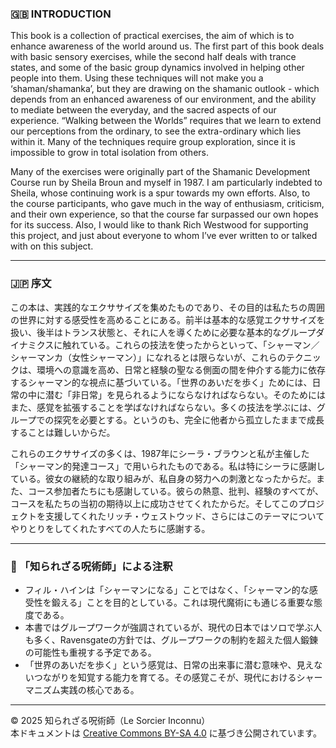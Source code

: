 ### 🇬🇧 INTRODUCTION

This book is a collection of practical exercises, the aim of which is to enhance awareness of the world around us. The first part of this book deals with basic sensory exercises, while the second half deals with trance states, and some of the basic group dynamics involved in helping other people into them. Using these techniques will not make you a ‘shaman/shamanka’, but they are drawing on the shamanic outlook - which depends from an enhanced awareness of our environment, and the ability to mediate between the everyday, and the sacred aspects of our experience. “Walking between the Worlds” requires that we learn to extend our perceptions from the ordinary, to see the extra-ordinary which lies within it. Many of the techniques require group exploration, since it is impossible to grow in total isolation from others.

Many of the exercises were originally part of the Shamanic Development Course run by Sheila Broun and myself in 1987. I am particularly indebted to Sheila, whose continuing work is a spur towards my own efforts. Also, to the course participants, who gave much in the way of enthusiasm, criticism, and their own experience, so that the course far surpassed our own hopes for its success. Also, I would like to thank Rich Westwood for supporting this project, and just about everyone to whom I’ve ever written to or talked with on this subject.

---

### 🇯🇵 序文

この本は、実践的なエクササイズを集めたものであり、その目的は私たちの周囲の世界に対する感受性を高めることにある。前半は基本的な感覚エクササイズを扱い、後半はトランス状態と、それに人を導くために必要な基本的なグループダイナミクスに触れている。これらの技法を使ったからといって、「シャーマン／シャーマンカ（女性シャーマン）」になれるとは限らないが、これらのテクニックは、環境への意識を高め、日常と経験の聖なる側面の間を仲介する能力に依存するシャーマン的な視点に基づいている。「世界のあいだを歩く」ためには、日常の中に潜む「非日常」を見られるようにならなければならない。そのためにはまた、感覚を拡張することを学ばなければならない。多くの技法を学ぶには、グループでの探究を必要とする。というのも、完全に他者から孤立したままで成長することは難しいからだ。

これらのエクササイズの多くは、1987年にシーラ・ブラウンと私が主催した「シャーマン的発達コース」で用いられたものである。私は特にシーラに感謝している。彼女の継続的な取り組みが、私自身の努力への刺激となったからだ。また、コース参加者たちにも感謝している。彼らの熱意、批判、経験のすべてが、コースを私たちの当初の期待以上に成功させてくれたからだ。そしてこのプロジェクトを支援してくれたリッチ・ウェストウッド、さらにはこのテーマについてやりとりをしてくれたすべての人たちに感謝する。

---

### 🐌 「知られざる呪術師」による注釈

- フィル・ハインは「シャーマンになる」ことではなく、「シャーマン的な感受性を鍛える」ことを目的としている。これは現代魔術にも通じる重要な態度である。
- 本書ではグループワークが強調されているが、現代の日本ではソロで学ぶ人も多く、Ravensgateの方針では、グループワークの制約を超えた個人鍛錬の可能性も重視する予定である。
- 「世界のあいだを歩く」という感覚は、日常の出来事に潜む意味や、見えないつながりを知覚する能力を育てる。その感覚こそが、現代におけるシャーマニズム実践の核心である。

---

© 2025 知られざる呪術師（Le Sorcier Inconnu）  
本ドキュメントは [Creative Commons BY-SA 4.0](https://creativecommons.org/licenses/by-sa/4.0/deed.ja) に基づき公開されています。
